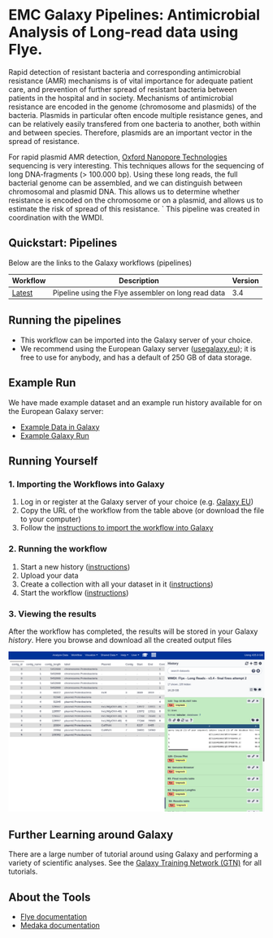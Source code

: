 # EMC Galaxy Pipelines: Antimicrobial Analysis of Long-read data using Flye.

Rapid detection of resistant bacteria and corresponding antimicrobial resistance (AMR) mechanisms is of vital importance for adequate patient care, and prevention of further spread of resistant bacteria between patients in the hospital and in society. Mechanisms of antimicrobial resistance are encoded in the genome (chromosome and plasmids) of the bacteria. Plasmids in particular often encode multiple resistance genes, and can be relatively easily transfered from one bacteria to another, both within and between species. Therefore, plasmids are an important vector in the spread of resistance.

For rapid plasmid AMR detection, [Oxford Nanopore Technologies](https://nanoporetech.com) sequencing is very interesting. This techniques allows for the sequencing of long DNA-fragments (> 100.000 bp). Using these long reads, the full bacterial genome can be assembled, and we can distinguish between chromosomal and plasmid DNA. This allows us to determine whether resistance is encoded on the chromosome or on a plasmid, and allows us to estimate the risk of spread of this resistance.
`
This pipeline was created in coordination with the WMDI.

## Quickstart: Pipelines

Below are the links to the Galaxy workflows (pipelines)


| Workflow                | Description                                      | Version |
|-------------------------|--------------------------------------------------|---------|
| [Latest](../Flye_longreads_v3.4.ga)         | Pipeline using the Flye assembler on long read data  |  3.4    |


## Running the pipelines

- This workflow can be imported into the Galaxy server of your choice.
- We recommend using the European Galaxy server ([usegalaxy.eu](https://usegalaxy.eu)); it is free to use for anybody, and has a default of 250 GB of data storage.


## Example Run

We have made example dataset and an example run history available for on the European Galaxy server:
  - [Example Data in Galaxy](https://usegalaxy.eu/u/saskia/h/emc-amr-workflow-flye-example-data)
  - [Example Galaxy Run](https://usegalaxy.eu/u/saskia/h/emc-amr-workflow-flye-example-run)


## Running Yourself

### 1. Importing the Workflows into Galaxy


1. Log in or register at the Galaxy server of your choice (e.g. [Galaxy EU](https://usegalaxy.eu))
2. Copy the URL of the workflow from the table above (or download the file to your computer)
3. Follow the [instructions to import the workflow into Galaxy](https://training.galaxyproject.org/training-material/faqs/galaxy/workflows_import.html)


### 2. Running the workflow

1. Start a new history ([instructions](https://training.galaxyproject.org/training-material/faqs/galaxy/histories_create_new.html))
2. Upload your data
3. Create a collection with all your dataset in it ([instructions](https://training.galaxyproject.org/training-material/faqs/galaxy/collections_build_list.html))
4. Start the workflow ([instructions](https://training.galaxyproject.org/training-material/faqs/galaxy/workflows_run.html))


### 3. Viewing the results

After the workflow has completed, the results will be stored in your Galaxy *history*. Here you browse and download all the created output files

![](images/screenshot_history.png)


## Further Learning around Galaxy

There are a large number of tutorial around using Galaxy and performing a variety of scientific analyses. See the [Galaxy Training Network (GTN)](https://training.galaxyproject.org) for all tutorials.


## About the Tools

- [Flye documentation](https://github.com/fenderglass/Flye/blob/flye/docs/USAGE.md)
- [Medaka documentation](https://nanoporetech.github.io/medaka/)

